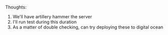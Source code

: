 Thoughts:

1. We'll have artillery hammer the server
2. I'll run test during this duration
3. As a matter of double checking, can try deploying these to digital ocean
